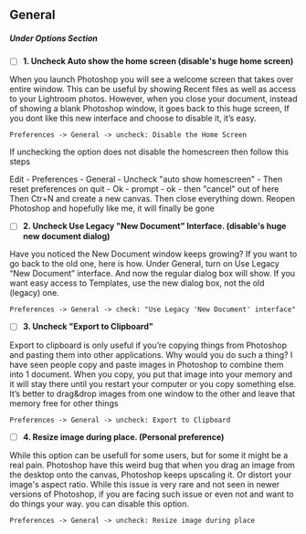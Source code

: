 ## General 
##### Under Options Section

- [ ] **1. Uncheck Auto show the home screen (disable's huge home screen)**

When you launch Photoshop you will see a welcome screen that takes over entire window. This can be useful by showing Recent files as well as access to your Lightroom photos. However, when you close your document, instead of showing a blank Photoshop window, it goes back to this huge screen, If you dont like this new interface and choose to disable it, it’s easy.

    Preferences -> General -> uncheck: Disable the Home Screen 

If unchecking the option does not disable the homescreen then follow this steps

Edit - Preferences - General - Uncheck "auto show homescreen" - Then reset preferences on quit - Ok - prompt - ok - then "cancel" out of here
Then Ctr+N and create a new canvas. Then close everything down. Reopen Photoshop and hopefully like me, it will finally be gone


- [ ] **2. Uncheck Use Legacy "New Document" Interface. (disable's huge new document dialog)**

Have you noticed the New Document window keeps growing? If you want to go back to the old one, here is how.
Under General, turn on Use Legacy “New Document” interface.
And now the regular dialog box will show. If you want easy access to Templates, use the new dialog box, not the old (legacy) one.

    Preferences -> General -> check: "Use Legacy 'New Document' interface"

- [ ] **3. Uncheck "Export to Clipboard"**

Export to clipboard is only useful if you’re copying things from Photoshop and pasting them into other applications. Why would you do such a thing?
I have seen people copy and paste images in Photoshop to combine them into 1 document. When you copy, you put that image into your memory and it will stay there until you restart your computer or you copy something else. It’s better to drag&drop images from one window to the other and leave that memory free for other things

    Preferences -> General -> uncheck: Export to Clipboard

- [ ] **4. Resize image during place. (Personal preference)**

While this option can be usefull for some users, but for some it might be a real pain. Photoshop have this weird bug that when you drag an image from the desktop onto the canvas, Photoshop keeps upscaling it. Or distort your image's aspect ratio. 
While this issue is very rare and not seen in newer versions of Photoshop, if you are facing such issue or even not and want to do things your way. you can disable this option.

    Preferences -> General -> uncheck: Resize image during place





